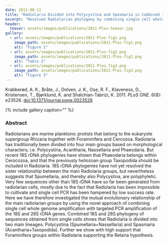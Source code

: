 ```yaml
---
date: 2011-08-11
title: "Radiolaria Divided into Polycystina and Spasmaria in Combined 18S and 28S rDNA Phylogeny"
excerpt: "Resolved Radiolarian phylogeny by combining single cell whole genome amplification with targeted PCR amplification of the 18S and 28S rDNA genes."
header:
  teaser: assets/images/publications/2011-Plos-teaser.jpg
gallery:
  - url: assets/images/publications/2011-Plos-fig1.png
    image_path: assets/images/publications/2011-Plos-fig1.png
    alt: "Figure 1"
  - url: assets/images/publications/2011-Plos-fig2.png
    image_path: assets/images/publications/2011-Plos-fig2.png
    alt: "Table 2"
  - url: assets/images/publications/2011-Plos.fig3.png
    image_path: assets/images/publications/2011-Plos.fig3.png
    alt: "Figure 3"
---
```


Krabberød, A. K., Bråte, J., Dolven, J. K., Ose, R. F., Klaveness, D., Kristensen, T., Bjørklund, K. and Shalchian-Tabrizi, K. 2011. *PLoS ONE*. 6(8): e23526. [doi:10.1371/journal.pone.0023526](http://journals.plos.org/plosone/article?id=10.1371/journal.pone.0023526)

{% include gallery caption="" %}

<h3>Abstract</h3>
Radiolarians are marine planktonic protists that belong to the eukaryote supergroup Rhizaria together with Foraminifera and Cercozoa. Radiolaria has traditionally been divided into four main groups based on morphological characters; i.e. Polycystina, Acantharia, Nassellaria and Phaeodaria. But recent 18S rDNA phylogenies have shown that Phaeodaria belongs within Cerocozoa, and that the previously heliozoan group Taxopodida should be included in Radiolaria. 18S rDNA phylogenies have not yet resolved the sister relationship between the main Radiolaria groups, but nevertheless suggests that Spumellaria, and thereby also Polycystina, are polyphyletic. Very few sequences other than 18S rDNA have so far been generated from radiolarian cells, mostly due to the fact that Radiolaria has been impossible to cultivate and single cell PCR has been hampered by low success rate. Here we have therefore investigated the mutual evolutionary relationship of the main radiolarian groups by using the novel approach of combining single cell whole genome amplification with targeted PCR amplification of the 18S and 28S rDNA genes. Combined 18S and 28S phylogeny of sequences obtained from single cells shows that Radiolaria is divided into two main lineages: Polycystina (Spumellaria+Nassellaria) and Spasmaria (Acantharia+Taxopodida). Further we show with high support that Foraminifera groups within Radiolaria supporting the Retaria hypothesis.
